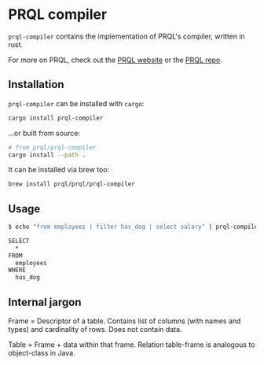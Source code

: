 # PRQL compiler

`prql-compiler` contains the implementation of PRQL's compiler, written in rust.

For more on PRQL, check out the [PRQL website](https://prql-lang.org) or the [PRQL
repo](https://github.com/prql/prql).

## Installation

`prql-compiler` can be installed with `cargo`:

```sh
cargo install prql-compiler
```

...or built from source:

```sh
# from prql/prql-compiler
cargo install --path .
```

It can be installed via brew too:

```sh
brew install prql/prql/prql-compiler
```

## Usage

```sh
$ echo "from employees | filter has_dog | select salary" | prql-compiler compile

SELECT
  *
FROM
  employees
WHERE
  has_dog
```

## Internal jargon

Frame = Descriptor of a table. Contains list of columns (with names and types) and cardinality of rows. Does not contain data.

Table = Frame + data within that frame. Relation table-frame is analogous to object-class in Java.
